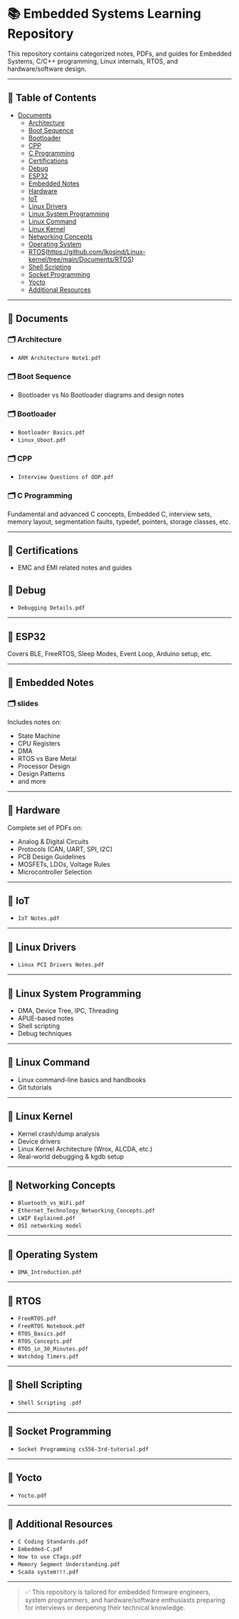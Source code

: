 # 📚 Embedded Systems Learning Repository

This repository contains categorized notes, PDFs, and guides for Embedded Systems, C/C++ programming, Linux internals, RTOS, and hardware/software design.

---

## 📌 Table of Contents

- [Documents](#documents)
  - [Architecture](https://github.com/lkosind/Linux-kernel/tree/main/Documents/Architecture)
  - [Boot Sequence](https://github.com/lkosind/Linux-kernel/tree/main/Documents/Boot%20Sequence)
  - [Bootloader](https://github.com/lkosind/Linux-kernel/tree/main/Documents/Bootloader)
  - [CPP](https://github.com/lkosind/Linux-kernel/tree/main/Documents/CPP)
  - [C Programming](https://github.com/lkosind/Linux-kernel/tree/main/Documents/C%20Programming)
  - [Certifications](https://github.com/lkosind/Linux-kernel/tree/main/Documents/Certifications)
  - [Debug](https://github.com/lkosind/Linux-kernel/tree/main/Documents/Debug)
  - [ESP32](https://github.com/lkosind/Linux-kernel/tree/main/Documents/ESP32)
  - [Embedded Notes](https://github.com/lkosind/Linux-kernel/tree/main/Documents/Embedded%20Notes)
  - [Hardware](https://github.com/lkosind/Linux-kernel/tree/main/Documents/Hardware)
  - [IoT](https://github.com/lkosind/Linux-kernel/tree/main/Documents/IoT)
  - [Linux Drivers](https://github.com/lkosind/Linux-kernel/tree/main/Documents/Linux%20Drivers)
  - [Linux System Programming](https://github.com/lkosind/Linux-kernel/tree/main/Documents/Linux%20System%20Programming)
  - [Linux Command](https://github.com/lkosind/Linux-kernel/tree/main/Documents/Linux%20Command)
  - [Linux Kernel](https://github.com/lkosind/Linux-kernel/tree/main/Documents/Linux%20Kernel)
  - [Networking Concepts](https://github.com/lkosind/Linux-kernel/tree/main/Documents/Networking%20Concepts)
  - [Operating System](https://github.com/lkosind/Linux-kernel/tree/main/Documents/Operating%20System)
  - [RTOS](#rtos)(https://github.com/lkosind/Linux-kernel/tree/main/Documents/RTOS)
  - [Shell Scripting](https://github.com/lkosind/Linux-kernel/tree/main/Documents/Shell%20Scripting)
  - [Socket Programming](https://github.com/lkosind/Linux-kernel/tree/main/Documents/Socket%20Programming)
  - [Yocto](https://github.com/lkosind/Linux-kernel/tree/main/Documents/Yocto)
  - [Additional Resources](#additional-resources)

---

## 📁 Documents

### 🗂️ Architecture
- `ARM Architecture Note1.pdf`

### 🗂️ Boot Sequence
- Bootloader vs No Bootloader diagrams and design notes

### 🗂️ Bootloader
- `Bootloader Basics.pdf`
- `Linux_Uboot.pdf`

### 🗂️ CPP
- `Interview Questions of OOP.pdf`

### 🗂️ C Programming
Fundamental and advanced C concepts, Embedded C, interview sets, memory layout, segmentation faults, typedef, pointers, storage classes, etc.

---

## 📁 Certifications
- EMC and EMI related notes and guides

## 📁 Debug
- `Debugging Details.pdf`

---

## 📁 ESP32
Covers BLE, FreeRTOS, Sleep Modes, Event Loop, Arduino setup, etc.

---

## 📁 Embedded Notes

### 🗂️ slides
Includes notes on:
- State Machine
- CPU Registers
- DMA
- RTOS vs Bare Metal
- Processor Design
- Design Patterns
- and more

---

## 📁 Hardware
Complete set of PDFs on:
- Analog & Digital Circuits
- Protocols (CAN, UART, SPI, I2C)
- PCB Design Guidelines
- MOSFETs, LDOs, Voltage Rules
- Microcontroller Selection

---

## 📁 IoT
- `IoT Notes.pdf`

---

## 📁 Linux Drivers
- `Linux PCI Drivers Notes.pdf`

---

## 📁 Linux System Programming
- DMA, Device Tree, IPC, Threading
- APUE-based notes
- Shell scripting
- Debug techniques

---

## 📁 Linux Command
- Linux command-line basics and handbooks
- Git tutorials

---

## 📁 Linux Kernel
- Kernel crash/dump analysis
- Device drivers
- Linux Kernel Architecture (Wrox, ALCDA, etc.)
- Real-world debugging & kgdb setup

---

## 📁 Networking Concepts
- `Bluetooth_vs_WiFi.pdf`
- `Ethernet_Technology_Networking_Concepts.pdf`
- `LWIP Explained.pdf`
- `OSI networking model`

---

## 📁 Operating System
- `DMA_Introduction.pdf`

---

## 📁 RTOS
- `FreeRTOS.pdf`
- `FreeRTOS Notebook.pdf`
- `RTOS_Basics.pdf`
- `RTOS_Concepts.pdf`
- `RTOS_in_30_Minutes.pdf`
- `Watchdog Timers.pdf`

---

## 📁 Shell Scripting
- `Shell Scripting .pdf`

---

## 📁 Socket Programming
- `Socket Programming cs556-3rd-tutorial.pdf`

---

## 📁 Yocto
- `Yocto.pdf`

---

## 📄 Additional Resources
- `C Coding Standards.pdf`
- `Embedded-C.pdf`
- `How to use CTags.pdf`
- `Memory Segment Understanding.pdf`
- `Scada system!!!.pdf`

---

> ✅ This repository is tailored for embedded firmware engineers, system programmers, and hardware/software enthusiasts preparing for interviews or deepening their technical knowledge.
